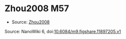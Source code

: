 <a name="material" />

# Zhou2008 M57
<script type="application/ld+json">
  {
    "@context": "https://schema.org/",
    "@type": "ChemicalSubstance",
    "@id": "https://egonw.github.io/nanowiki/nanowiki269.html#material",
    "http://purl.org/dc/terms/conformsTo":
      {
        "@type": "CreativeWork",
        "@id": "https://bioschemas.org/profiles/ChemicalSubstance/0.4-RELEASE/"
      },
    "identfier": "269",
    "name": "Zhou2008 M57",
    "url": "https://egonw.github.io/nanowiki/nanowiki269.html#material",
    "sameAs": "http://127.0.0.1/mediawiki/index.php/Special:URIResolver/Zhou2008_M57"
  }
</script>


* Source: [Zhou2008](articleZhou2008.md)


Source: NanoWiki 6, doi:[10.6084/m9.figshare.11897205.v1](https://doi.org/10.6084/m9.figshare.11897205.v1)
